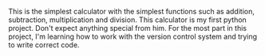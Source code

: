 This is the simplest calculator with the simplest functions such as addition, subtraction, multiplication and division.
This calculator is my first python project. Don't expect anything special from him.
For the most part in this project, I'm learning how to work with the version control system and trying to write correct 
code.
